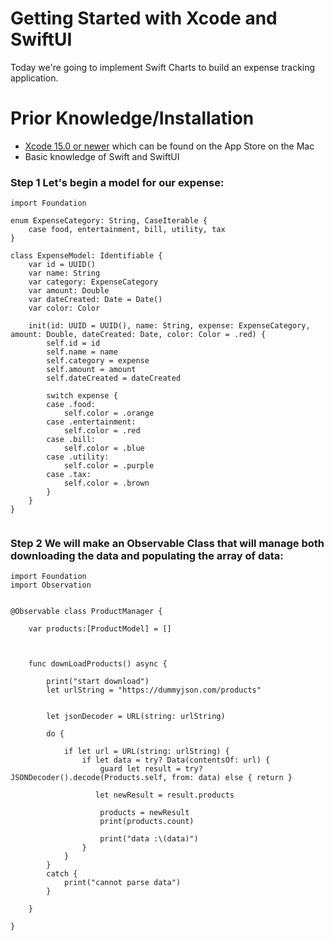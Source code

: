 # Getting Started with Xcode and SwiftUI

Today we're going to implement Swift Charts to build an expense tracking application.

# Prior Knowledge/Installation
 - [Xcode 15.0 or newer](https://developer.apple.com/xcode/) which can be found on the App Store on the Mac
 - Basic knowledge of Swift and SwiftUI
   
### Step 1 Let's begin a model for our expense:

```
import Foundation

enum ExpenseCategory: String, CaseIterable {
    case food, entertainment, bill, utility, tax
}

class ExpenseModel: Identifiable {
    var id = UUID()
    var name: String
    var category: ExpenseCategory
    var amount: Double
    var dateCreated: Date = Date()
    var color: Color
    
    init(id: UUID = UUID(), name: String, expense: ExpenseCategory, amount: Double, dateCreated: Date, color: Color = .red) {
        self.id = id
        self.name = name
        self.category = expense
        self.amount = amount
        self.dateCreated = dateCreated
    
        switch expense {
        case .food:
            self.color = .orange
        case .entertainment:
            self.color = .red
        case .bill:
            self.color = .blue
        case .utility:
            self.color = .purple
        case .tax:
            self.color = .brown
        }
    }
}


```
### Step 2 We will make an Observable Class that will manage both downloading the data and populating the array of data:
``` 
import Foundation
import Observation


@Observable class ProductManager {
    
    var products:[ProductModel] = []

   
    
    func downLoadProducts() async {
        
        print("start download")
        let urlString = "https://dummyjson.com/products"
        
        
        let jsonDecoder = URL(string: urlString)
        
        do {
            
            if let url = URL(string: urlString) {
                if let data = try? Data(contentsOf: url) {
                    guard let result = try? JSONDecoder().decode(Products.self, from: data) else { return }
                    
                   let newResult = result.products
                    
                    products = newResult
                    print(products.count)
                    
                    print("data :\(data)")
                }
            }
        }
        catch {
            print("cannot parse data")
        }

    }
    
}
```



